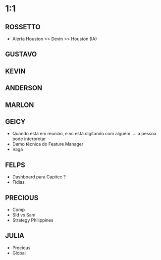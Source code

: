 
# 1:1

## ROSSETTO
- Alerta Houston >> Devin >> Houston (IA)
  
## GUSTAVO

## KEVIN  

## ANDERSON

## MARLON

## GEICY  
- Quando está em reunião, e vc está digitando com alguém .... a pessoa pode interpretar
- Demo técnica do Feature Manager
- Vaga

## FELPS
- Dashboard para Capitec ?
- Fidias

## PRECIOUS
- Comp
- SId vs Sam
- Strategy Philippines

## JULIA
- Precious
- Global

